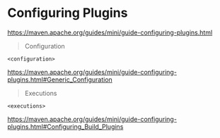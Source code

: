 # Configuring Plugins

https://maven.apache.org/guides/mini/guide-configuring-plugins.html

> Configuration

`<configuration>`

https://maven.apache.org/guides/mini/guide-configuring-plugins.html#Generic_Configuration

> Executions

`<executions>`

https://maven.apache.org/guides/mini/guide-configuring-plugins.html#Configuring_Build_Plugins
